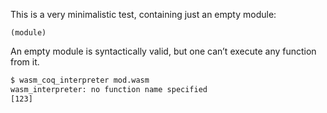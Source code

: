 This is a very minimalistic test, containing just an empty module:
```wasm
(module)
```

An empty module is syntactically valid, but one can’t execute any function from it.
```sh
$ wasm_coq_interpreter mod.wasm 
wasm_interpreter: no function name specified
[123]
```

